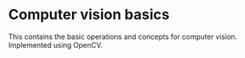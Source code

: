 # Computer vision basics

This contains the basic operations and concepts for computer vision. Implemented using OpenCV.
